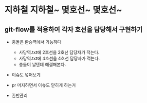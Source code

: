 # 지하철 지하철~ 몇호선~ 몇호선~

## git-flow를 적용하여 각자 호선을 담당해서 구현하기

- 충돌은 환승역에서 가능하다
    - 사당역.txt에 2호선을 2호선 담당자가 적는다.
    - 사당역.txt에 4호선을 4호선 담당자가 적는다.
    - 충돌이 날텐데 해결해본다.

 

- 이슈도 넣어보기
- pr 머지하면서 이슈도 닫히게 하는거
- 칸반관리
